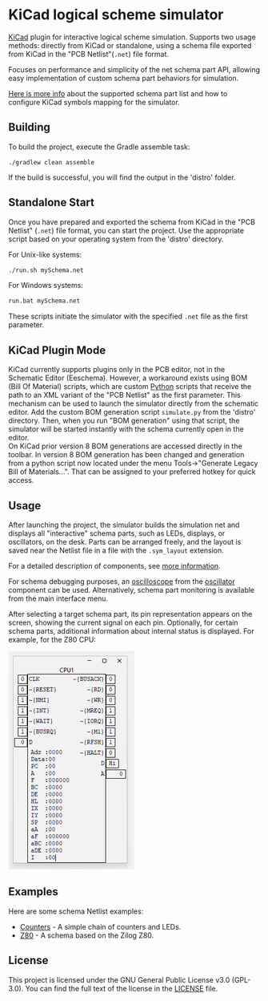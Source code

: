 # KiCad logical scheme simulator

[KiCad](https://www.kicad.org) plugin for interactive logical scheme simulation.
Supports two usage methods: directly from KiCad or standalone, using a schema file exported from KiCad in the "PCB Netlist"(`.net`) file format.

Focuses on performance and simplicity of the net schema part API, allowing easy implementation of custom schema part behaviors for simulation.

[Here is more info](stuff/kicad_symbols/README.md) about the supported schema part list and how to configure KiCad symbols mapping for the simulator.

## Building

To build the project, execute the Gradle assemble task:

```
./gradlew clean assemble
```

If the build is successful, you will find the output in the 'distro' folder.

## Standalone Start

Once you have prepared and exported the schema from KiCad in the "PCB Netlist" (`.net`) file format, you can start the project. Use the appropriate script based on
your operating system from the 'distro' directory.

For Unix-like systems:

```bash
./run.sh mySchema.net
```

For Windows systems:

```bat
run.bat mySchema.net
```

These scripts initiate the simulator with the specified `.net` file as the first parameter.

## KiCad Plugin Mode

KiCad currently supports plugins only in the PCB editor, not in the Schematic Editor (Eeschema). However, a workaround exists using BOM (Bill Of Material) scripts,
which are custom [Python](https://www.python.org) scripts that receive the path to an XML variant of the "PCB Netlist" as the first parameter. This mechanism can be
used to launch the simulator directly from the schematic editor. Add the custom BOM generation script `simulate.py` from the 'distro' directory. Then, when
you run "BOM generation" using that script, the simulator will be started instantly with the schema currently open in the editor.  
On KiCad prior version 8 BOM generations are accessed directly in the toolbar. In version 8 BOM generation has been changed and generation from a python script now
located under the menu Tools->"Generate Legacy Bill of Materials...". That can be assigned to your preferred hotkey for quick access.

## Usage

After launching the project, the simulator builds the simulation net and displays all "interactive" schema parts, such as LEDs, displays, or oscillators, on the
desk. Parts can be arranged freely, and the layout is saved near the Netlist file in a file with the `.sym_layout` extension.

For a detailed description of components, see [more information](schemaParts/README.md).

For schema debugging purposes, an [oscilloscope](schemaParts/oscillator/OSCILLOSCOPE.md) from the [oscillator](schemaParts/oscillator/README.md) component
can be used. Alternatively, schema part monitoring is available from the main interface menu.

After selecting a target schema part, its pin representation appears on the screen, showing the current signal on each pin. Optionally, for certain schema parts,
additional information about internal status is displayed. For example, for the Z80 CPU:

![Z80 CPU Image](img.png)

## Examples

Here are some schema Netlist examples:

- [Counters](stuff/examples/counters) - A simple chain of counters and LEDs.
- [Z80](stuff/examples/z80) - A schema based on the Zilog Z80.

## License

This project is licensed under the GNU General Public License v3.0 (GPL-3.0). You can find the full text of the license in the [LICENSE](LICENSE) file.
